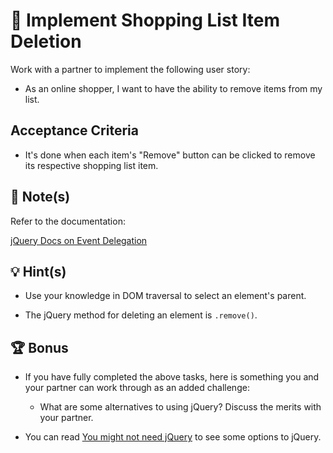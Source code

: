 # 📖 Implement Shopping List Item Deletion

Work with a partner to implement the following user story:

* As an online shopper, I want to have the ability to remove items from my list.

## Acceptance Criteria

* It's done when each item's "Remove" button can be clicked to remove its respective shopping list item. 

## 📝 Note(s)

Refer to the documentation: 

[jQuery Docs on Event Delegation](https://learn.jquery.com/events/event-delegation/)

## 💡 Hint(s) 

* Use your knowledge in DOM traversal to select an element's parent.
  
* The jQuery method for deleting an element is `.remove()`.

## 🏆 Bonus

* If you have fully completed the above tasks, here is something you and your partner can work through as an added challenge:

  * What are some alternatives to using jQuery? Discuss the merits with your partner. 
 
* You can read [You might not need jQuery](http://youmightnotneedjquery.com/) to see some options to jQuery. 
